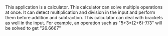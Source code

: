 This application is a calculator. This calculator can solve multiple operations at once. It can detect multiplication and division in the input and perform them before addition and subtraction. This calculator can deal with brackets as well in the input. 
For example, an operation such as "5+3*(2+6)-7/3" will be solved to get "26.6667"
